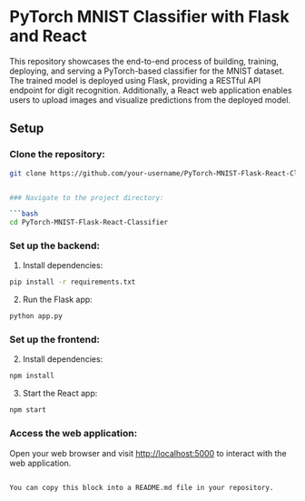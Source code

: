 
# PyTorch MNIST Classifier with Flask and React

This repository showcases the end-to-end process of building, training, deploying, and serving a PyTorch-based classifier for the MNIST dataset. The trained model is deployed using Flask, providing a RESTful API endpoint for digit recognition. Additionally, a React web application enables users to upload images and visualize predictions from the deployed model.

## Setup

### Clone the repository:

```bash
git clone https://github.com/your-username/PyTorch-MNIST-Flask-React-Classifier.git


### Navigate to the project directory:

```bash
cd PyTorch-MNIST-Flask-React-Classifier
```

### Set up the backend:

1. Install dependencies:

```bash
pip install -r requirements.txt
```

2. Run the Flask app:

```bash
python app.py
```

### Set up the frontend:



2. Install dependencies:

```bash
npm install
```

3. Start the React app:

```bash
npm start
```

### Access the web application:

Open your web browser and visit [http://localhost:5000](http://localhost:5000) to interact with the web application.
```

You can copy this block into a README.md file in your repository.
